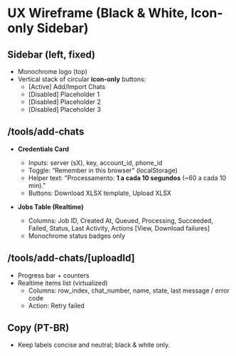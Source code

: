 # UX Wireframe (Black & White, Icon-only Sidebar)

## Sidebar (left, fixed)
- Monochrome logo (top)
- Vertical stack of circular **icon-only** buttons:
  - [Active] Add/Import Chats
  - [Disabled] Placeholder 1
  - [Disabled] Placeholder 2
  - [Disabled] Placeholder 3

## /tools/add-chats
- **Credentials Card**
  - Inputs: server (sX), key, account_id, phone_id
  - Toggle: “Remember in this browser” (localStorage)
  - Helper text: "Processamento: **1 a cada 10 segundos** (~60 a cada 10 min)."
  - Buttons: Download XLSX template, Upload XLSX

- **Jobs Table (Realtime)**
  - Columns: Job ID, Created At, Queued, Processing, Succeeded, Failed, Status, Last Activity, Actions [View, Download failures]
  - Monochrome status badges only

## /tools/add-chats/[uploadId]
- Progress bar + counters
- Realtime items list (virtualized)
  - Columns: row_index, chat_number, name, state, last message / error code
  - Action: Retry failed

## Copy (PT-BR)
- Keep labels concise and neutral; black & white only.